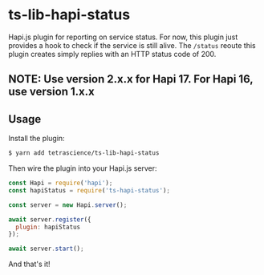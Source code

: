 # ts-lib-hapi-status

Hapi.js plugin for reporting on service status. For now, this plugin just provides a hook to check if the service is still alive. The `/status` reoute this plugin creates simply replies with an HTTP status code of 200.

## NOTE: Use version 2.x.x for Hapi 17. For Hapi 16, use version 1.x.x

## Usage

Install the plugin:

```sh
$ yarn add tetrascience/ts-lib-hapi-status
```

Then wire the plugin into your Hapi.js server:

```js
const Hapi = require('hapi');
const hapiStatus = require('ts-hapi-status');

const server = new Hapi.server();

await server.register({
  plugin: hapiStatus
});

await server.start();
```

And that's it!
